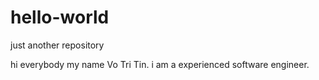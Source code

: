 # hello-world
just another repository

hi everybody
my name Vo Tri Tin. i am a experienced software engineer.
